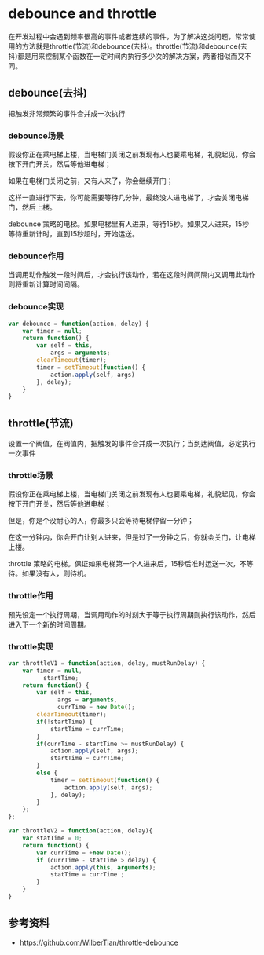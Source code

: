 # debounce and throttle

在开发过程中会遇到频率很高的事件或者连续的事件，为了解决这类问题，常常使用的方法就是throttle(节流)和debounce(去抖)。throttle(节流)和debounce(去抖)都是用来控制某个函数在一定时间内执行多少次的解决方案，两者相似而又不同。

## debounce(去抖)

把触发非常频繁的事件合并成一次执行

### debounce场景

假设你正在乘电梯上楼，当电梯门关闭之前发现有人也要乘电梯，礼貌起见，你会按下开门开关，然后等他进电梯； 

如果在电梯门关闭之前，又有人来了，你会继续开门；

这样一直进行下去，你可能需要等待几分钟，最终没人进电梯了，才会关闭电梯门，然后上楼。

debounce 策略的电梯。如果电梯里有人进来，等待15秒。如果又人进来，15秒等待重新计时，直到15秒超时，开始运送。

### debounce作用

当调用动作触发一段时间后，才会执行该动作，若在这段时间间隔内又调用此动作则将重新计算时间间隔。

### debounce实现

```js
var debounce = function(action, delay) {
    var timer = null;
    return function() {
        var self = this,
            args = arguments;
        clearTimeout(timer);
        timer = setTimeout(function() {
            action.apply(self, args)
        }, delay);
    }
}
```

## throttle(节流)

设置一个阀值，在阀值内，把触发的事件合并成一次执行；当到达阀值，必定执行一次事件

### throttle场景

假设你正在乘电梯上楼，当电梯门关闭之前发现有人也要乘电梯，礼貌起见，你会按下开门开关，然后等他进电梯；  

但是，你是个没耐心的人，你最多只会等待电梯停留一分钟；

在这一分钟内，你会开门让别人进来，但是过了一分钟之后，你就会关门，让电梯上楼。

throttle 策略的电梯。保证如果电梯第一个人进来后，15秒后准时运送一次，不等待。如果没有人，则待机。

### throttle作用

预先设定一个执行周期，当调用动作的时刻大于等于执行周期则执行该动作，然后进入下一个新的时间周期。

### throttle实现

```js
var throttleV1 = function(action, delay, mustRunDelay) {
    var timer = null,
          startTime;
    return function() {
        var self = this,
              args = arguments,
              currTime = new Date();
        clearTimeout(timer);
        if(!startTime) {
            startTime = currTime;
        }
        if(currTime - startTime >= mustRunDelay) {
            action.apply(self, args);
            startTime = currTime;
        }
        else {
            timer = setTimeout(function() {
                action.apply(self, args);
            }, delay);
        }
    };
};
```

```js
var throttleV2 = function(action, delay){
    var statTime = 0;
    return function() {
        var currTime = +new Date();
        if (currTime - statTime > delay) {
            action.apply(this, arguments);
            statTime = currTime ;
        }
    }
}  
```

## 参考资料

- <https://github.com/WilberTian/throttle-debounce>
